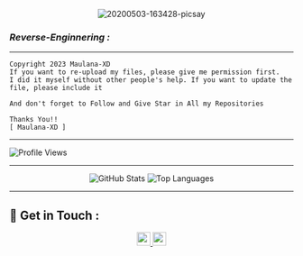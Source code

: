 <p align="center"><img src="https://i.ibb.co/ts8PhYK/20200503-163428-picsay.jpg" alt="20200503-163428-picsay"></p>

 
 ### *Reverse-Enginnering :*
----------
```
Copyright 2023 Maulana-XD
If you want to re-upload my files, please give me permission first.
I did it myself without other people's help. If you want to update the file, please include it

And don't forget to Follow and Give Star in All my Repositories

Thanks You!!
[ Maulana-XD ]
```
----------

![Profile Views](https://komarev.com/ghpvc/?username=Maulana-XD&label=Profile+Views&style=flat-square&color=blue)

---

<!--START_SECTION:waka-->
<p align="center" height='130px'>
  <img src="https://github-readme-stats.vercel.app/api?username=Maulana-XD&show_icons=true&hide_title=true&include_all_commits=true&line_height=21&bg_color=0,64FFDA,64FFDA,A9EFDE,F2FFFC&count_public=true&theme=graywhite" alt="GitHub Stats"/>
  <img src="https://github-readme-stats.vercel.app/api/top-langs/?username=Maulana-XD&layout=compact&show_icons=true&bg_color=0,EFFDF9,CBFFF3,64FFDA&theme=graywhite&hide_title=true" alt="Top Languages"/>
</p>

---

## 📡 Get in Touch :

<p align="center">
  <a href="https://www.github.com/Maulana-XD"><img width="24" height="24" src="https://cdn.jsdelivr.net/gh/simple-icons/simple-icons/icons/github.svg"/> </a>
  <a href="https://www.facebook.com/ahyar.muhamad.125"><img width="24" height="24" src="https://cdn.jsdelivr.net/gh/simple-icons/simple-icons/icons/facebook.svg"/> </a>
</p>
